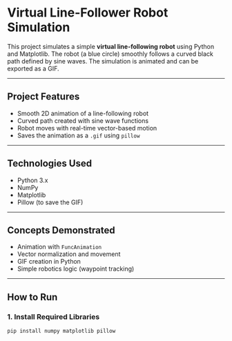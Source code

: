 # Virtual Line-Follower Robot Simulation

This project simulates a simple **virtual line-following robot** using Python and Matplotlib. The robot (a blue circle) smoothly follows a curved black path defined by sine waves. The simulation is animated and can be exported as a GIF.

---

## Project Features

- Smooth 2D animation of a line-following robot
- Curved path created with sine wave functions
- Robot moves with real-time vector-based motion
- Saves the animation as a `.gif` using `pillow`

---

## Technologies Used

- Python 3.x
- NumPy
- Matplotlib
- Pillow (to save the GIF)

---

## Concepts Demonstrated

- Animation with `FuncAnimation`
- Vector normalization and movement
- GIF creation in Python
- Simple robotics logic (waypoint tracking)

---

## How to Run

### 1. Install Required Libraries

```bash
pip install numpy matplotlib pillow
